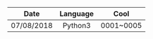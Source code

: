 | Date          | Language      | Cool      |
| :-----------: | :-----------: | :-------: |
| 07/08/2018    | Python3       | 0001~0005 |

